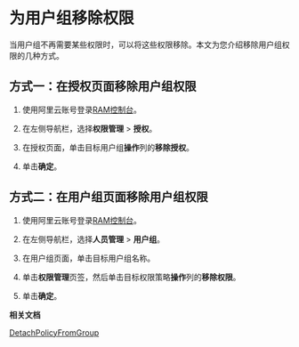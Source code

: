 # 为用户组移除权限

当用户组不再需要某些权限时，可以将这些权限移除。本文为您介绍移除用户组权限的几种方式。

## 方式一：在授权页面移除用户组权限

1.  使用阿里云账号登录[RAM控制台](https://ram.console.aliyun.com/)。

2.  在左侧导航栏，选择**权限管理** \> **授权**。

3.  在授权页面，单击目标用户组**操作**列的**移除授权**。

4.  单击**确定**。


## 方式二：在用户组页面移除用户组权限

1.  使用阿里云账号登录[RAM控制台](https://ram.console.aliyun.com/)。

2.  在左侧导航栏，选择**人员管理** \> **用户组**。

3.  在用户组页面，单击目标用户组名称。

4.  单击**权限管理**页签，然后单击目标权限策略**操作**列的**移除权限**。

5.  单击**确定**。


**相关文档**  


[DetachPolicyFromGroup](/intl.zh-CN/API参考/API参考（RAM）/权限策略管理接口/DetachPolicyFromGroup.md)

